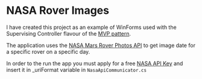 # NASA Rover Images

I have created this project as an example of WinForms used with the Supervising Controller flavour of the [MVP pattern](http://webclientguidance.codeplex.com/wikipage?title=ModelViewPresenterPatternDescription). 

The application uses the [NASA Mars Rover Photos API](https://api.nasa.gov/api.html#MarsPhotos) to get image date for a specific rover on a specific day.

In order to the run the app you must apply for a free [NASA API Key](https://api.nasa.gov/index.html#apply-for-an-api-key) and insert it in _uriFormat variable in <code>NasaApiCommunicator.cs</code>